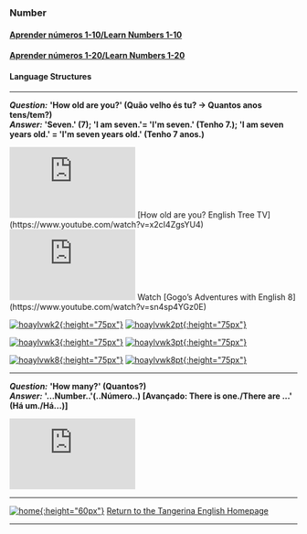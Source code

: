 ### Number

#### [Aprender números 1-10/Learn Numbers 1-10](https://tangerina-pt.github.io/English/Number_A)  
#### [Aprender números 1-20/Learn Numbers 1-20](https://tangerina-pt.github.io/English/Number_B_II)

#### Language Structures
***

<!--**Question:*** **'How old are you?' (Quantos anos tens?)**  
***Answer:*** **'I'm ____ years old.' (Tenho ___ anos.)**-->

***Question:*** **'How old are you?' (Quão velho és tu? -> Quantos anos tens/tem?)**  
***Answer:*** **'Seven.' (7); 'I am seven.'= 'I'm seven.' (Tenho 7.); 'I am seven years old.' = 'I'm seven years old.' (Tenho 7 anos.)** 

<iframe width="220" height="124" src="https://www.youtube.com/embed/x2cI4ZgsYU4" frameborder="0" allow="accelerometer; autoplay; clipboard-write; encrypted-media; gyroscope; picture-in-picture" allowfullscreen></iframe>  
[How old are you? English Tree TV](https://www.youtube.com/watch?v=x2cI4ZgsYU4)  

<iframe width="220" height="124" src="https://www.youtube.com/embed/sn4sp4YGz0E" frameborder="0" allow="accelerometer; autoplay; clipboard-write; encrypted-media; gyroscope; picture-in-picture" allowfullscreen></iframe>  
Watch [Gogo’s Adventures with English 8](https://www.youtube.com/watch?v=sn4sp4YGz0E)  

[![hoaylvwk2](https://1blockatatime.github.io/English/images2/hoaylvwk2.PNG){:height="75px"}](https://www.liveworksheets.com/cu654117jy) [![hoaylvwk2pt](https://1blockatatime.github.io/English/images2/hoaylvwk2_pt.png){:height="75px"}](https://www.liveworksheets.com/cu654117jy)  

[![hoaylvwk3](https://1blockatatime.github.io/English/images2/hoaylvwk3.PNG){:height="75px"}](https://www.liveworksheets.com/worksheets/en/English_as_a_Second_Language_(ESL)/The_age/HOW_OLD_ARE_YOU$_kl202809sx) [![hoaylvwk3pt](https://1blockatatime.github.io/English/images2/hoaylvwk3_pt.png){:height="75px"}](https://www.liveworksheets.com/worksheets/en/English_as_a_Second_Language_(ESL)/The_age/HOW_OLD_ARE_YOU$_kl202809sx)  
 
[![hoaylvwk8](https://1blockatatime.github.io/English/images2/hoaylvwk8.PNG){:height="75px"}](https://www.liveworksheets.com/ga82795qi) [![hoaylvwk8pt](https://1blockatatime.github.io/English/images2/hoaylvwk8_pt.png){:height="75px"}](https://www.liveworksheets.com/ga82795qi)  

***

***Question:*** **'How many?' (Quantos?)**  
***Answer:*** **'...Number..'(..Número..) [Avançado: There is one./There are ...' (Há um./Há...)]**

<!--1. [![oxeuhm](/images/oxeuhm.PNG)](https://www.youtube.com/watch?v=G3zaC5onBvM)-->

<iframe width="220" height="124" src="https://www.youtube.com/embed/bUvbOtOGeUs" frameborder="0" allow="accelerometer; autoplay; clipboard-write; encrypted-media; gyroscope; picture-in-picture" allowfullscreen></iframe>  

***

[![home](https://1blockatatime.github.io/English/images/home.png){:height="60px"}](https://tangerina-pt.github.io/English) [Return to the Tangerina English Homepage](https://tangerina-pt.github.io/English)  

***
